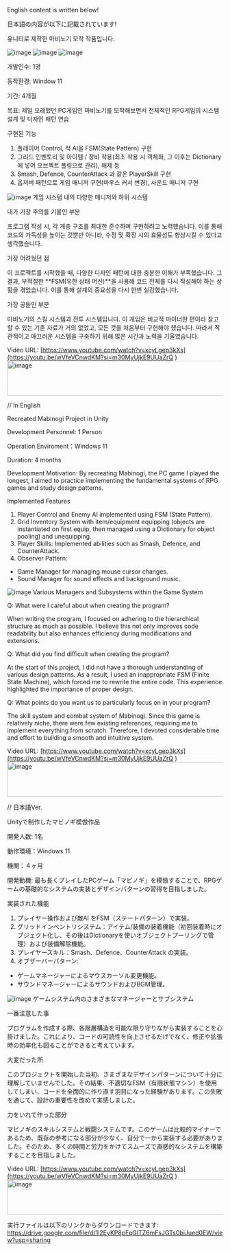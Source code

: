 English content is written below!

日本語の内容が以下に記載されています!

유니티로 제작한 마비노기 모작 작품입니다.

![image](https://github.com/user-attachments/assets/ea3646b1-b3d9-47dd-a594-d310dda066c3)
![image](https://github.com/user-attachments/assets/9f7c6941-374e-43c7-963b-997295ebfe3d)
![image](https://github.com/user-attachments/assets/be5f8598-ace4-4877-a6f3-1bd6355a3b10)

개발인수: 1명

동작환경: Window 11

기간: 4개월

목표: 제일 오래했던 PC게임인 마비노기를 모작해보면서 전체적인 RPG게임의 시스템 설계 및 디자인 패턴 연습

구현된 기능

1. 플레이어 Control, 적 AI을 FSM(State Pattern) 구현
2. 그리드 인벤토리 및 아이템 / 장비 착용(최초 착용 시 객체화, 그 이후는 Dictionary에 넣어 오브젝트 풀링으로 관리), 해제 등
3. Smash, Defence, CounterAttack 과 같은 PlayerSkill 구현
4. 옵저버 패턴으로 게임 매니저 구현(마우스 커서 변경), 사운드 매니저 구현

![image](https://github.com/user-attachments/assets/94e72b97-a113-4a35-ac1c-f77a2e688696)
게임 시스템 내의 다양한 매니저와 하위 시스템

내가 가장 주의를 기울인 부분

프로그램 작성 시, 각 계층 구조를 최대한 준수하며 구현하려고 노력했습니다. 이를 통해 코드의 가독성을 높이는 것뿐만 아니라, 수정 및 확장 시의 효율성도 향상시킬 수 있다고 생각했습니다.

가장 어려웠던 점

이 프로젝트를 시작했을 때, 다양한 디자인 패턴에 대한 충분한 이해가 부족했습니다. 그 결과, 부적절한 **FSM(유한 상태 머신)**을 사용해 코드 전체를 다시 작성해야 하는 상황을 겪었습니다. 이를 통해 설계의 중요성을 다시 한번 실감했습니다.

가장 공들인 부분

마비노기의 스킬 시스템과 전투 시스템입니다. 이 게임은 비교적 마이너한 편이라 참고할 수 있는 기존 자료가 거의 없었고, 모든 것을 처음부터 구현해야 했습니다. 따라서 직관적이고 매끄러운 시스템을 구축하기 위해 많은 시간과 노력을 기울였습니다.


Video URL: [https://www.youtube.com/watch?v=xcyLgep3kXs](https://youtu.be/wVfeVCnwdKM?si=m30MyUjkE9UUaZrQ
)<img width="1055" height="81" alt="image" src="https://github.com/user-attachments/assets/2eaefa0a-e386-41d4-806f-a294a1843296" />


// In English

Recreated Mabinogi Project in Unity

Development Personnel: 1 Person

Operation Enviroment：Windows 11

Duration: 4 months

Development Motivation:
By recreating Mabinogi, the PC game I played the longest, I aimed to practice implementing the fundamental systems of RPG games and study design patterns.

Implemented Features

1. Player Control and Enemy AI implemented using FSM (State Pattern).
2. Grid Inventory System with item/equipment equipping (objects are instantiated on first equip, then managed using a Dictionary for object pooling) and unequipping.
3. Player Skills: Implemented abilities such as Smash, Defence, and CounterAttack.
4. Observer Pattern:
- Game Manager for managing mouse cursor changes.
- Sound Manager for sound effects and background music.

![image](https://github.com/user-attachments/assets/69fd2254-5cf2-4e61-a011-a594e1f7dcae)
Various Managers and Subsystems within the Game System

Q: What were I careful about when creating the program?

When writing the program, I focused on adhering to the hierarchical structure as much as possible. I believe this not only improves code readability but also enhances efficiency during modifications and extensions.

Q: What did you find difficult when creating the program?

At the start of this project, I did not have a thorough understanding of various design patterns. As a result, I used an inappropriate FSM (Finite State Machine), which forced me to rewrite the entire code. This experience highlighted the importance of proper design.

Q: What points do you want us to particularly focus on in your program?

The skill system and combat system of Mabinogi. Since this game is relatively niche, there were few existing references, requiring me to implement everything from scratch. Therefore, I devoted considerable time and effort to building a smooth and intuitive system.

Video URL: [https://www.youtube.com/watch?v=xcyLgep3kXs](https://youtu.be/wVfeVCnwdKM?si=m30MyUjkE9UUaZrQ
)<img width="1055" height="81" alt="image" src="https://github.com/user-attachments/assets/c92a5fff-6b37-413c-bc62-211f2e6f9faa" />


// 日本語Ver.

Unityで制作したマビノギ模倣作品

開発人数: 1名

動作環境：Windows 11

機関：４ヶ月

開発動機:
最も長くプレイしたPCゲーム「マビノギ」を模倣することで、RPGゲームの基礎的なシステムの実装とデザインパターンの習得を目指しました。

実装された機能

1. プレイヤー操作および敵AI をFSM（ステートパターン）で実装。
2. グリッドインベントリシステム：アイテム/装備の装着機能（初回装着時にオブジェクト化し、その後はDictionaryを使いオブジェクトプーリングで管理）および装備解除機能。
3. プレイヤースキル：Smash、Defence、CounterAttack の実装。
4. オブザーバーパターン:
- ゲームマネージャーによるマウスカーソル変更機能。
- サウンドマネージャーによるサウンドおよびBGM管理。

![image](https://github.com/user-attachments/assets/5fe8653d-657f-4944-8989-22e50a210fbd)
ゲームシステム内のさまざまなマネージャーとサブシステム

一番注意した事

プログラムを作成する際、各階層構造を可能な限り守りながら実装することを心掛けました。これにより、コードの可読性を向上させるだけでなく、修正や拡張時の効率化も図ることができると考えています。

大変だった所

このプロジェクトを開始した当初、さまざまなデザインパターンについて十分に理解していませんでした。その結果、不適切なFSM（有限状態マシン）を使用してしまい、コードを全面的に作り直す羽目になった経験があります。この失敗を通じて、設計の重要性を改めて実感しました。

力をいれて作った部分

マビノギのスキルシステムと戦闘システムです。このゲームは比較的マイナーであるため、既存の参考になる部分が少なく、自分で一から実装する必要がありました。そのため、多くの時間と労力をかけてスムーズで直感的なシステムを構築することを目指しました。

Video URL: [https://www.youtube.com/watch?v=xcyLgep3kXs](https://youtu.be/wVfeVCnwdKM?si=m30MyUjkE9UUaZrQ
)<img width="1055" height="81" alt="image" src="https://github.com/user-attachments/assets/cea9facf-4229-43ac-ae95-ed572e8ab485" />


実行ファイルは以下のリンクからダウンロードできます: https://drive.google.com/file/d/1l2EyKP8pFqGlTZ6mFsJGTs0biJued0EW/view?usp=sharing
